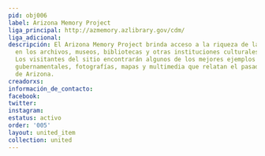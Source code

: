 ```yaml
---
pid: obj006
label: Arizona Memory Project
liga_principal: http://azmemory.azlibrary.gov/cdm/
liga_adicional: 
descripción: El Arizona Memory Project brinda acceso a la riqueza de las fuentes primarias
  en los archivos, museos, bibliotecas y otras instituciones culturales de Arizona.
  Los visitantes del sitio encontrarán algunos de los mejores ejemplos de documentos
  gubernamentales, fotografí­as, mapas y multimedia que relatan el pasado y el presente
  de Arizona.
creadorxs: 
información_de_contacto: 
facebook: 
twitter: 
instagram: 
estatus: activo
order: '005'
layout: united_item
collection: united
---
```

